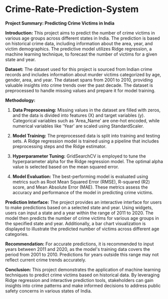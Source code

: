 # Crime-Rate-Prediction-System
**Project Summary: Predicting Crime Victims in India**

**Introduction:**
This project aims to predict the number of crime victims in various age groups across different states in India. The prediction is based on historical crime data, including information about the area, year, and victim demographics. The predictive model utilizes Ridge regression, a machine learning technique, to forecast the number of victims for a given state and year.

**Dataset:**
The dataset used for this project is sourced from Indian crime records and includes information about murder victims categorized by age, gender, area, and year. The dataset spans from 2001 to 2010, providing valuable insights into crime trends over the past decade. The dataset is preprocessed to handle missing values and prepare it for model training.

**Methodology:**
1. **Data Preprocessing:** Missing values in the dataset are filled with zeros, and the data is divided into features (X) and target variables (y). Categorical variables such as 'Area_Name' are one-hot encoded, while numerical variables like 'Year' are scaled using StandardScaler.
  
2. **Model Training:** The preprocessed data is split into training and testing sets. A Ridge regression model is trained using a pipeline that includes preprocessing steps and the Ridge estimator.

3. **Hyperparameter Tuning:** GridSearchCV is employed to tune the hyperparameter alpha for the Ridge regression model. The optimal alpha value is selected based on the mean squared error.

4. **Model Evaluation:** The best-performing model is evaluated using metrics such as Root Mean Squared Error (RMSE), R-squared (R2) score, and Mean Absolute Error (MAE). These metrics assess the accuracy and performance of the model in predicting crime victims.

**Prediction Interface:**
The project provides an interactive interface for users to make predictions based on a selected state and year. Using widgets, users can input a state and a year within the range of 2011 to 2020. The model then predicts the number of crime victims for various age groups in the specified state and year. Additionally, a bar chart visualization is displayed to illustrate the predicted number of victims across different age categories.

**Recommendation:**
For accurate predictions, it is recommended to input years between 2011 and 2020, as the model's training data covers the period from 2001 to 2010. Predictions for years outside this range may not reflect current crime trends accurately.

**Conclusion:**
This project demonstrates the application of machine learning techniques to predict crime victims based on historical data. By leveraging Ridge regression and interactive prediction tools, stakeholders can gain insights into crime patterns and make informed decisions to address public safety concerns in various states of India.
